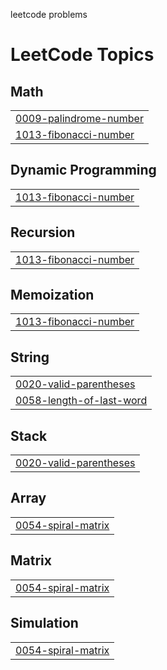 leetcode problems

<!---LeetCode Topics Start-->
# LeetCode Topics
## Math
|  |
| ------- |
| [0009-palindrome-number](https://github.com/codegeek004/leetcode_problems/tree/master/0009-palindrome-number) |
| [1013-fibonacci-number](https://github.com/codegeek004/leetcode_problems/tree/master/1013-fibonacci-number) |
## Dynamic Programming
|  |
| ------- |
| [1013-fibonacci-number](https://github.com/codegeek004/leetcode_problems/tree/master/1013-fibonacci-number) |
## Recursion
|  |
| ------- |
| [1013-fibonacci-number](https://github.com/codegeek004/leetcode_problems/tree/master/1013-fibonacci-number) |
## Memoization
|  |
| ------- |
| [1013-fibonacci-number](https://github.com/codegeek004/leetcode_problems/tree/master/1013-fibonacci-number) |
## String
|  |
| ------- |
| [0020-valid-parentheses](https://github.com/codegeek004/leetcode_problems/tree/master/0020-valid-parentheses) |
| [0058-length-of-last-word](https://github.com/codegeek004/leetcode_problems/tree/master/0058-length-of-last-word) |
## Stack
|  |
| ------- |
| [0020-valid-parentheses](https://github.com/codegeek004/leetcode_problems/tree/master/0020-valid-parentheses) |
## Array
|  |
| ------- |
| [0054-spiral-matrix](https://github.com/codegeek004/leetcode_problems/tree/master/0054-spiral-matrix) |
## Matrix
|  |
| ------- |
| [0054-spiral-matrix](https://github.com/codegeek004/leetcode_problems/tree/master/0054-spiral-matrix) |
## Simulation
|  |
| ------- |
| [0054-spiral-matrix](https://github.com/codegeek004/leetcode_problems/tree/master/0054-spiral-matrix) |
<!---LeetCode Topics End-->